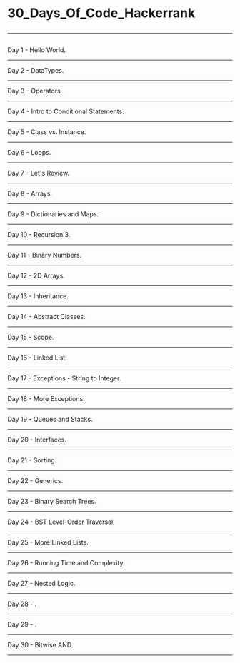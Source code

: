 # 30_Days_Of_Code_Hackerrank<hr>
Day 1 - Hello World. <br><hr>
Day 2 - DataTypes. <br><hr>
Day 3 - Operators. <br><hr>
Day 4 - Intro to Conditional Statements. <br><hr>
Day 5 - Class vs. Instance. <br><hr>
Day 6 - Loops. <br><hr>
Day 7 - Let's Review. <br><hr>
Day 8 - Arrays. <br><hr>
Day 9 - Dictionaries and Maps. <br><hr>
Day 10 - Recursion 3. <br><hr>
Day 11 - Binary Numbers. <br><hr>
Day 12 - 2D Arrays. <br><hr>
Day 13 - Inheritance. <br><hr>
Day 14 - Abstract Classes. <br><hr>
Day 15 - Scope. <br><hr>
Day 16 - Linked List. <br><hr>
Day 17 - Exceptions - String to Integer. <br><hr>
Day 18 - More Exceptions. <br><hr>
Day 19 - Queues and Stacks. <br><hr>
Day 20 - Interfaces. <br><hr>
Day 21 - Sorting. <br><hr>
Day 22 - Generics. <br><hr>
Day 23 - Binary Search Trees. <br><hr>
Day 24 - BST Level-Order Traversal. <br><hr>
Day 25 - More Linked Lists. <br><hr>
Day 26 - Running Time and Complexity. <br><hr>
Day 27 - Nested Logic. <br><hr>
Day 28 - . <br><hr>
Day 29 - . <br><hr>
Day 30 - Bitwise AND. <br><hr>